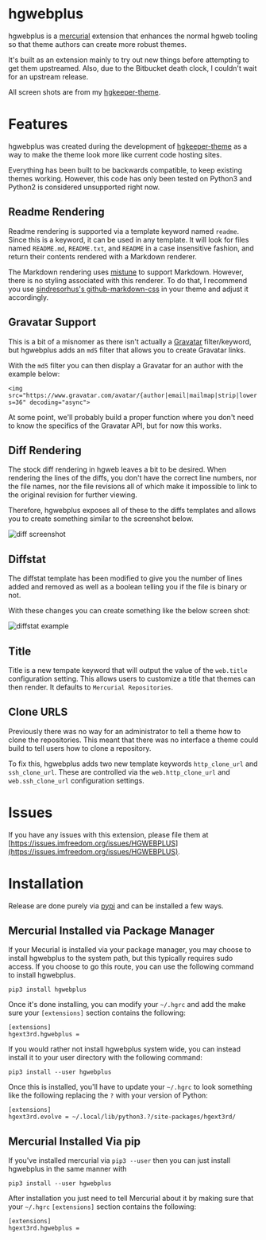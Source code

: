# hgwebplus

hgwebplus is a [mercurial](https://mercurial-scm.org/) extension that enhances
the normal hgweb tooling so that theme authors can create more robust themes.

It's built as an extension mainly to try out new things before attempting to
get them upstreamed.  Also, due to the Bitbucket death clock, I couldn't wait
for an upstream release.

All screen shots are from my
[hgkeeper-theme](https://keep.imfreedom.org/grim/hgkeeper-theme).

# Features

hgwebplus was created during the development of
[hgkeeper-theme](https://keep.imfreedom.org/grim/hgkeeper-theme) as a way to
make the theme look more like current code hosting sites.

Everything has been built to be backwards compatible, to keep existing themes
working.  However, this code has only been tested on Python3 and Python2 is
considered unsupported right now.

## Readme Rendering

Readme rendering is supported via a template keyword named `readme`. Since
this is a keyword, it can be used in any template.  It will look for files
named `README.md`, `README.txt`, and `README` in a case insensitive fashion,
and return their contents rendered with a Markdown renderer.

The Markdown rendering uses [mistune](https://pypi.org/project/mistune/) to
support Markdown.  However, there is no styling associated with this renderer.
To do that, I recommend you use [sindresorhus's
github-markdown-css](https://github.com/sindresorhus/github-markdown-css/) in
your theme and adjust it accordingly.

## Gravatar Support

This is a bit of a misnomer as there isn't actually a
[Gravatar](https://gravatar.com/) filter/keyword, but hgwebplus adds an `md5`
filter that allows you to create Gravatar links.

With the `md5` filter you can then display a Gravatar for an author with the
example below:

```
<img src="https://www.gravatar.com/avatar/{author|email|mailmap|strip|lower|md5}?s=36" decoding="async">
```

At some point, we'll probably build a proper function where you don't need to
know the specifics of the Gravatar API, but for now this works.

## Diff Rendering

The stock diff rendering in hgweb leaves a bit to be desired.  When rendering
the lines of the diffs, you don't have the correct line numbers, nor the file
names, nor the file revisions all of which make it impossible to link to the
original revision for further viewing.

Therefore, hgwebplus exposes all of these to the diffs templates and allows
you to create something similar to the screenshot below.

![diff screenshot](images/diff.png)

## Diffstat

The diffstat template has been modified to give you the number of lines added
and removed as well as a boolean telling you if the file is binary or not.

With these changes you can create something like the below screen shot:

![diffstat example](images/diffstat.png)

## Title

Title is a new tempate keyword that will output the value of the `web.title`
configuration setting.  This allows users to customize a title that themes
can then render.  It defaults to `Mercurial Repositories`.

## Clone URLS

Previously there was no way for an administrator to tell a theme how to clone
the repositories.  This meant that there was no interface a theme could build
to tell users how to clone a repository.

To fix this, hgwebplus adds two new template keywords `http_clone_url` and
`ssh_clone_url`.  These are controlled via the `web.http_clone_url` and
`web.ssh_clone_url` configuration settings.

# Issues

If you have any issues with this extension, please file them at
[https://issues.imfreedom.org/issues/HGWEBPLUS](https://issues.imfreedom.org/issues/HGWEBPLUS).

# Installation

Release are done purely via [pypi](https://pypi.org/project/hgwebplus/) and
can be installed a few ways.

## Mercurial Installed via Package Manager

If your Mecurial is installed via your package manager, you may choose to
install hgwebplus to the system path, but this typically requires sudo access.
If you choose to go this route, you can use the following command to install
hgwebplus.

```
pip3 install hgwebplus
```

Once it's done installing, you can modify your `~/.hgrc` and add the make
sure your `[extensions]` section contains the following:

```
[extensions]
hgext3rd.hgwebplus =
```

If you would rather not install hgwebplus system wide, you can instead install
it to your user directory with the following command:

```
pip3 install --user hgwebplus
```

Once this is installed, you'll have to update your `~/.hgrc` to look something
like the following replacing the `?` with your version of Python:

```
[extensions]
hgext3rd.evolve = ~/.local/lib/python3.?/site-packages/hgext3rd/
```

## Mercurial Installed Via pip

If you've installed mercurial via `pip3 --user` then you can just install
hgwebplus in the same manner with

```
pip3 install --user hgwebplus
```

After installation you just need to tell Mercurial about it by making sure
that your `~/.hgrc` `[extensions]` section contains the following:

```
[extensions]
hgext3rd.hgwebplus =
```
